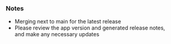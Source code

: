 ### Notes
- Merging next to main for the latest release
- Please review the app version and generated release notes,  
and make any necessary updates